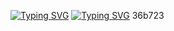 [![Typing SVG](https://readme-typing-svg.herokuapp.com?color=%2336BCF7&lines=Computer+science+student)](https://git.io/typing-svg)
[![Typing SVG](https://readme-typing-svg.herokuapp.com?color=%2336BCB1&lines=Computer+science+student)](https://git.io/typing-svg)
36b723
<!--
**ckd4/ckd4** is a ✨ _special_ ✨ repository because its `README.md` (this file) appears on your GitHub profile.

Here are some ideas to get you started:

- 🔭 I’m currently working on ...
- 🌱 I’m currently learning ...
- 👯 I’m looking to collaborate on ...
- 🤔 I’m looking for help with ...
- 💬 Ask me about ...
- 📫 How to reach me: ...
- 😄 Pronouns: ...
- ⚡ Fun fact: ...
-->
